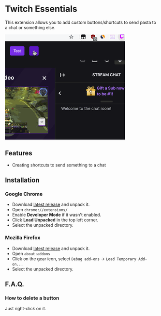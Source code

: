 # Twitch Essentials

This extension allows you to add custom buttons/shortcuts to send pasta to a chat or something else.

![how-to-use](docs/how-to-use.gif)

## Features

- Creating shortcuts to send something to a chat

## Installation

### Google Chrome

* Download [latest release](https://github.com/Revenkroz/twitch-essentials/releases) and unpack it.
* Open `chrome://extensions/`
* Enable **Developer Mode** if it wasn't enabled.
* Click **Load Unpacked** in the top left corner.
* Select the unpacked directory.

### Mozilla Firefox

* Download [latest release](https://github.com/Revenkroz/twitch-essentials/releases) and unpack it.
* Open `about:addons`
* Click on the gear icon, select `Debug add-ons` -> `Load Temporary Add-on...`
* Select the unpacked directory.


## F.A.Q.

### How to delete a button

Just right-click on it.
